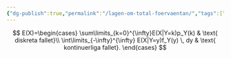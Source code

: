 ```yaml
---
{"dg-publish":true,"permalink":"/lagen-om-total-foervaentan/","tags":["matematiskstatistik"]}
---
```


$$
E(X)=\begin{cases}
\sum\limits_{k=0}^{\infty}E(X|Y=k)p_Y(k)  & \text{ diskreta fallet}\\
\int\limits_{-\infty}^{\infty} E(X|Y=y)f_Y(y) \, dy & \text{ kontinuerliga fallet}.
\end{cases}
$$
